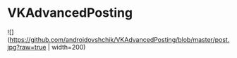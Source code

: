 # VKAdvancedPosting

![](https://github.com/androidovshchik/VKAdvancedPosting/blob/master/post.jpg?raw=true | width=200)
